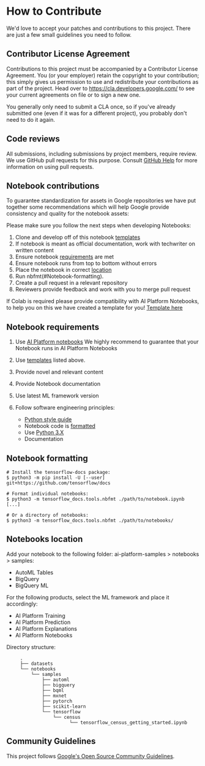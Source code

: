 # How to Contribute

We'd love to accept your patches and contributions to this project. There are
just a few small guidelines you need to follow.

## Contributor License Agreement

Contributions to this project must be accompanied by a Contributor License
Agreement. You (or your employer) retain the copyright to your contribution;
this simply gives us permission to use and redistribute your contributions as
part of the project. Head over to <https://cla.developers.google.com/> to see
your current agreements on file or to sign a new one.

You generally only need to submit a CLA once, so if you've already submitted one
(even if it was for a different project), you probably don't need to do it
again.

## Code reviews

All submissions, including submissions by project members, require review. We
use GitHub pull requests for this purpose. Consult
[GitHub Help](https://help.github.com/articles/about-pull-requests/) for more
information on using pull requests.

## Notebook contributions

To guarantee standardization for assets in Google repositories we have
put together some recommendations which will help Google provide
consistency and quality for the notebook assets:

Please make sure you follow the next steps when developing Notebooks:

   1. Clone and develop off of this notebook [templates](notebooks/templates)
   2. If notebook is meant as official documentation, work with techwriter on written content 
   3. Ensure notebook [requirements](#Notebook-requirements) are met
   4. Ensure notebook runs from top to bottom without errors
   5. Place the notebook in correct [location](#Notebooks-location)
   6. Run nbfmt(#Notebook-formatting).
   7. Create a pull request in a relevant repository
   8. Reviewers provide feedback and work with you to merge pull request

 
   If Colab is required please provide compatibility with AI Platform
   Notebooks, to help you on this we have created a template for you!
   [Template here](notebooks/templates/ai_platform_notebooks_template_hybrid.ipynb)
   
   ## Notebook requirements
   1. Use [AI Platform notebooks](https://cloud.google.com/ai-platform-notebooks/)
   We highly recommend to guarantee that your Notebook runs in AI Platform Notebooks
   
   2. Use [templates](notebooks/templates) listed above. 
   3. Provide novel and relevant content 
   4. Provide Notebook documentation
   5. Use latest ML framework version
   6. Follow software engineering principles:
      - [Python style guide](https://github.com/google/styleguide/blob/gh-pages/pyguide.md)
      - Notebook code is [formatted](https://jupyter-contrib-nbextensions.readthedocs.io/en/latest/nbextensions/code_prettify/README_autopep8.html)
      - Use [Python 3.X](https://www.python.org/download/releases/3.0/)
      - Documentation      
      
   ## Notebook formatting
   
   ```
   # Install the tensorflow-docs package:
   $ python3 -m pip install -U [--user] git+https://github.com/tensorflow/docs

   # Format individual notebooks:
   $ python3 -m tensorflow_docs.tools.nbfmt ./path/to/notebook.ipynb [...]

   # Or a directory of notebooks:
   $ python3 -m tensorflow_docs.tools.nbfmt ./path/to/notebooks/
   ```
      
   ## Notebooks location
   
   Add your notebook to the following folder: ai-platform-samples > notebooks > samples:
   
   - AutoML Tables
   - BigQuery
   - BigQuery ML
   
   For the following products, select the ML framework and place it accordingly:
   
   - AI Platform Training
   - AI Platform Prediction
   - AI Platform Explanations
   - AI Platform Notebooks
   
   Directory structure:

         
         .
         ├── datasets
         └── notebooks
             └── samples
                 ├── automl
                 ├── bigquery
                 ├── bqml
                 ├── mxnet
                 ├── pytorch
                 ├── scikit-learn
                 └── tensorflow
                     └── census
                           └── tensorflow_census_getting_started.ipynb
         


## Community Guidelines

This project follows [Google's Open Source Community
Guidelines](https://opensource.google.com/conduct/).
